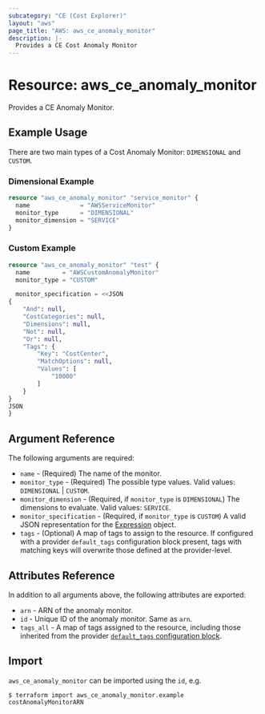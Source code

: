 ```yaml
---
subcategory: "CE (Cost Explorer)"
layout: "aws"
page_title: "AWS: aws_ce_anomaly_monitor"
description: |-
  Provides a CE Cost Anomaly Monitor
---
```


# Resource: aws_ce_anomaly_monitor

Provides a CE Anomaly Monitor.

## Example Usage

There are two main types of a Cost Anomaly Monitor: `DIMENSIONAL` and `CUSTOM`.

### Dimensional Example

```terraform
resource "aws_ce_anomaly_monitor" "service_monitor" {
  name              = "AWSServiceMonitor"
  monitor_type      = "DIMENSIONAL"
  monitor_dimension = "SERVICE"
}
```

### Custom Example

```terraform
resource "aws_ce_anomaly_monitor" "test" {
  name         = "AWSCustomAnomalyMonitor"
  monitor_type = "CUSTOM"

  monitor_specification = <<JSON
{
	"And": null,
	"CostCategories": null,
	"Dimensions": null,
	"Not": null,
	"Or": null,
	"Tags": {
		"Key": "CostCenter",
		"MatchOptions": null,
		"Values": [
			"10000"
		]
	}
}
JSON
}
```

## Argument Reference

The following arguments are required:

* `name` - (Required) The name of the monitor.
* `monitor_type` - (Required) The possible type values. Valid values: `DIMENSIONAL` | `CUSTOM`.
* `monitor_dimension` - (Required, if `monitor_type` is `DIMENSIONAL`) The dimensions to evaluate. Valid values: `SERVICE`.
* `monitor_specification` - (Required, if `monitor_type` is `CUSTOM`) A valid JSON representation for the [Expression](https://docs.aws.amazon.com/aws-cost-management/latest/APIReference/API_Expression.html) object.
* `tags` - (Optional) A map of tags to assign to the resource. If configured with a provider `default_tags` configuration block present, tags with matching keys will overwrite those defined at the provider-level.

## Attributes Reference

In addition to all arguments above, the following attributes are exported:

* `arn` - ARN of the anomaly monitor.
* `id` - Unique ID of the anomaly monitor. Same as `arn`.
* `tags_all` - A map of tags assigned to the resource, including those inherited from the provider [`default_tags` configuration block](/docs/providers/aws/index.html#default_tags-configuration-block).

## Import

`aws_ce_anomaly_monitor` can be imported using the `id`, e.g.

```
$ terraform import aws_ce_anomaly_monitor.example costAnomalyMonitorARN
```
